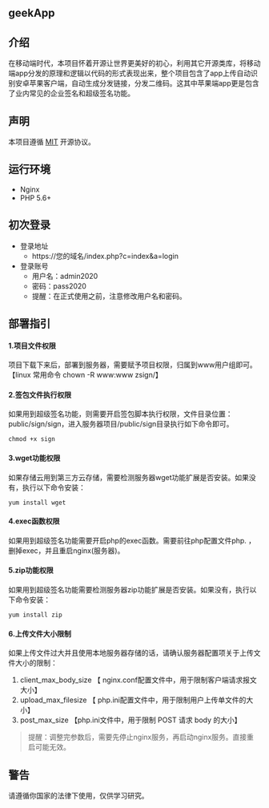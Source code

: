 geekApp
---
## 介绍
在移动端时代，本项目怀着开源让世界更美好的初心，利用其它开源类库，将移动端app分发的原理和逻辑以代码的形式表现出来，整个项目包含了app上传自动识别安卓苹果客户端，自动生成分发链接，分发二维码。这其中苹果端app更是包含了业内常见的企业签名和超级签名功能。
## 声明
本项目遵循 [MIT](https://opensource.org/licenses/MIT) 开源协议。
## 运行环境
+ Nginx
+ PHP 5.6+
## 初次登录
+ 登录地址
    + https://您的域名/index.php?c=index&a=login
+ 登录账号
    + 用户名：admin2020 
    + 密码：pass2020
    + 提醒：在正式使用之前，注意修改用户名和密码。
## 部署指引
#### 1.项目文件权限
项目下载下来后，部署到服务器，需要赋予项目权限，归属到www用户组即可。【linux 常用命令 chown -R www:www zsign/】

#### 2.签包文件执行权限
如果用到超级签名功能，则需要开启签包脚本执行权限，文件目录位置：public/sign/sign，进入服务器项目/public/sign目录执行如下命令即可。
~~~
chmod +x sign
~~~
#### 3.wget功能权限
如果存储云用到第三方云存储，需要检测服务器wget功能扩展是否安装。如果没有，执行以下命令安装：

~~~
yum install wget
~~~
#### 4.exec函数权限
如果用到超级签名功能需要开启php的exec函数。需要前往php配置文件php. ，删掉exec，并且重启nginx(服务器)。
#### 5.zip功能权限
如果用到超级签名功能需要检测服务器zip功能扩展是否安装。如果没有，执行以下命令安装：
~~~
yum install zip
~~~
#### 6.上传文件大小限制
如果上传文件过大并且使用本地服务器存储的话，请确认服务器配置项关于上传文件大小的限制：
1. client_max_body_size 【 nginx.conf配置文件中，用于限制客户端请求报文大小】
2. upload_max_filesize 【 php.ini配置文件中，用于限制用户上传单文件的大小】
3. post_max_size 【php.ini文件中，用于限制 POST 请求 body 的大小】
> 提醒：调整完参数后，需要先停止nginx服务，再启动nginx服务。直接重启可能无效。
## 警告
请遵循你国家的法律下使用，仅供学习研究。